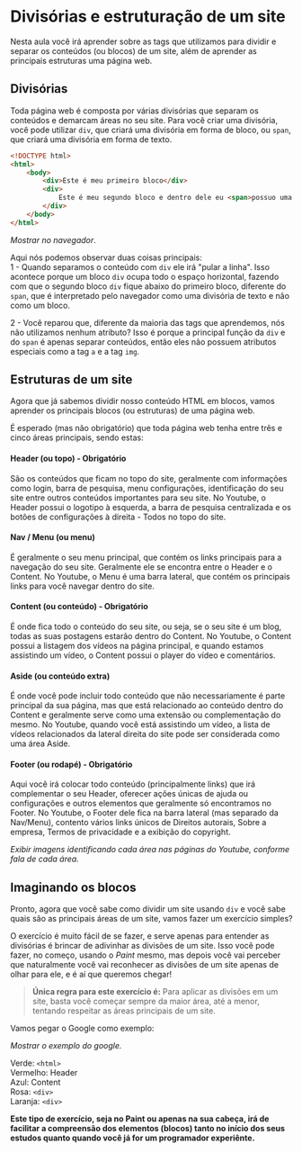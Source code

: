 # Divisórias e estruturação de um site
Nesta aula você irá aprender sobre as tags que utilizamos para dividir e separar os conteúdos (ou blocos) de um site, além de aprender as principais estruturas uma página web.

## Divisórias
Toda página web é composta por várias divisórias que separam os conteúdos e demarcam áreas no seu site. Para você criar uma divisória, você pode utilizar ``div``, que criará uma divisória em forma de bloco, ou ``span``, que criará uma divisória em forma de texto.

```html
<!DOCTYPE html>
<html>
    <body>
        <div>Este é meu primeiro bloco</div>
        <div>
            Este é meu segundo bloco e dentro dele eu <span>possuo uma divisória</span> de <span>texto</span>.
        </div>
    </body>
</html>
```

_Mostrar no navegador_.

Aqui nós podemos observar duas coisas principais:  
1 - Quando separamos o conteúdo com ``div`` ele irá "pular a linha". Isso acontece porque um bloco ``div`` ocupa todo o espaço horizontal, fazendo com que o segundo bloco ``div`` fique abaixo do primeiro bloco, diferente do ``span``, que é interpretado pelo navegador como uma divisória de texto e não como um bloco.

2 - Você reparou que, diferente da maioria das tags que aprendemos, nós não utilizamos nenhum atributo? Isso é porque a principal função da ``div`` e do ``span`` é apenas separar conteúdos, então eles não possuem atributos especiais como a tag ``a`` e a tag ``img``.

## Estruturas de um site
Agora que já sabemos dividir nosso conteúdo HTML em blocos, vamos aprender os principais blocos (ou estruturas) de uma página web.

É esperado (mas não obrigatório) que toda página web tenha entre três e cinco áreas principais, sendo estas:

#### Header (ou topo) - Obrigatório
São os conteúdos que ficam no topo do site, geralmente com informações como login, barra de pesquisa, menu configurações, identificação do seu site entre outros conteúdos importantes para seu site.
No Youtube, o Header possui o logotipo à esquerda, a barra de pesquisa centralizada e os botões de configurações à direita - Todos no topo do site.

#### Nav / Menu (ou menu)
É geralmente o seu menu principal, que contém os links principais para a navegação do seu site. Geralmente ele se encontra entre o Header e o Content.
No Youtube, o Menu é uma barra lateral, que contém os principais links para você navegar dentro do site.

#### Content (ou conteúdo) - Obrigatório
É onde fica todo o conteúdo do seu site, ou seja, se o seu site é um blog, todas as suas postagens estarão dentro do Content.
No Youtube, o Content possui a listagem dos vídeos na página principal, e quando estamos assistindo um vídeo, o Content possui o player do vídeo e comentários.

#### Aside (ou conteúdo extra)
É onde você pode incluir todo conteúdo que não necessariamente é parte principal da sua página, mas que está relacionado ao conteúdo dentro do Content e geralmente serve como uma extensão ou complementação do mesmo.
No Youtube, quando você está assistindo um vídeo, a lista de vídeos relacionados da lateral direita do site pode ser considerada como uma área Aside.

#### Footer (ou rodapé) - Obrigatório
Aqui você irá colocar todo conteúdo (principalmente links) que irá complementar o seu Header, oferecer ações únicas de ajuda ou configurações e outros elementos que geralmente só encontramos no Footer.
No Youtube, o Footer dele fica na barra lateral (mas separado da Nav/Menu), contento vários links únicos de Direitos autorais, Sobre a empresa, Termos de privacidade e a exibição do copyright.

_Exibir imagens identificando cada área nas páginas do Youtube, conforme fala de cada área._

## Imaginando os blocos
Pronto, agora que você sabe como dividir um site usando ``div`` e você sabe quais são as principais áreas de um site, vamos fazer um exercício simples?

O exercício é muito fácil de se fazer, e serve apenas para entender as divisórias é brincar de adivinhar as divisões de um site. Isso você pode fazer, no começo, usando o _Paint_ mesmo, mas depois você vai perceber que naturalmente você vai reconhecer as divisões de um site apenas de olhar para ele, e é aí que queremos chegar!

> **Única regra para este exercício é:** Para aplicar as divisões em um site, basta você começar sempre da maior área, até a menor, tentando respeitar as áreas principais de um site.

Vamos pegar o Google como exemplo:

_Mostrar o exemplo do google._

Verde: ``<html>``  
Vermelho: Header  
Azul: Content  
Rosa: ``<div>``  
Laranja: ``<div>``

**Este tipo de exercício, seja no Paint ou apenas na sua cabeça, irá de facilitar a compreensão dos elementos (blocos) tanto no início dos seus estudos quanto quando você já for um programador experiênte.**

